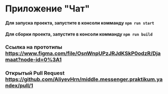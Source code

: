 # Приложение "Чат"

#### Для запуска проекта, запустите в консоли комманду ```npm run start```
#### Для сборки проекта, запустите в консоли комманду ```npm run build```

### Cсылка на прототипы https://www.figma.com/file/OsnWnpUPzJRJdKSkP0odzR/Djamaat?node-id=0%3A1

### Открытый Pull Request https://github.com/AliyevHrn/middle.messenger.praktikum.yandex/pull/1
